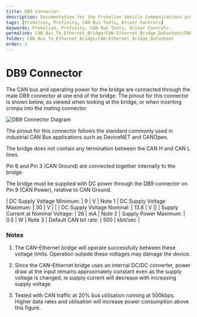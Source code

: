 ```yaml
---
title: DB9 Connector
description: Documentation for the Prohelion Vehicle Communications protocol
tags: [Prohelion, Profinity, CAN Bus Tools, Driver Controls]
keywords: Prohelion, Profinity, CAN Bus Tools, Driver Controls
permalink: CAN_Bus_To_Ethernet_Bridge/CAN-Ethernet_Bridge_Datasheet/DB9_Connector.html 
folder: CAN_Bus_To_Ethernet_Bridge/CAN-Ethernet_Bridge_Datasheet
order: 1
---
```


# DB9 Connector

The CAN bus and operating power for the bridge are connected through the male DB9 connector at one end of the bridge.  The pinout for this connector is shown below, as viewed when looking at the bridge, or when inserting crimps into the mating connector.

![DB9 Connector Diagram](../images/CAN-Ethernet_Bridge_Datasheet/DB9_Connector.png)

The pinout for this connector follows the standard commonly used in industrial CAN Bus applications such as DeviceNET and CANOpen.

The bridge does not contain any termination between the CAN H and CAN L lines.
  
Pin 6 and Pin 3 (CAN Ground) are connected together internally to the bridge.

The bridge must be supplied with DC power through the DB9 connector on Pin 9 (CAN Power), relative to CAN Ground.  

| DC Supply Voltage Minimum: | 9 | V | Note 1
| DC Supply Voltage Maximum: | 30 | V | |
| DC Supply Voltage Nominal: | 13.8 | V ||
| Supply Current at Nominal Voltage: | 26 | mA | Note 2
| Supply Power Maximum: | 0.5 | W | Note 3
| Default CAN bit rate:	| 500 | kbit/sec | 

### Notes

1)  The CAN–Ethernet bridge will operate successfully between these voltage limits.  Operation outside these voltages may damage the device.

2)  Since the CAN–Ethernet bridge uses an internal DC/DC converter, power draw at the input remains approximately constant even as the supply voltage is changed, ie supply current will decrease with increasing supply voltage.

3) Tested with CAN traffic at 20% bus utilisation running at 500kbps.  Higher data rates and utilisation will increase power consumption above this figure.




